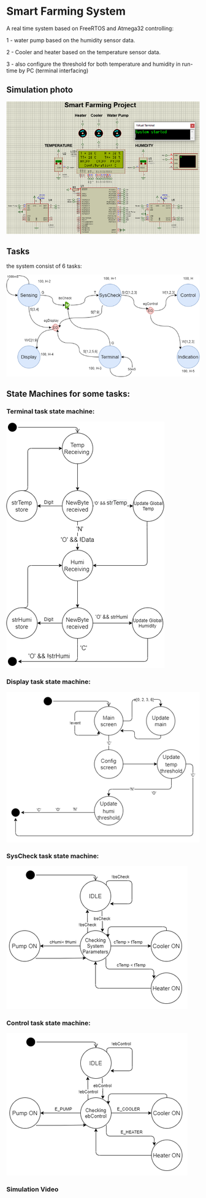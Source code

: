 #   Smart Farming System

A real time system based on FreeRTOS and Atmega32 controlling:

1 - water pump based on the humidity sensor data.

2 - Cooler and heater based on the temperature sensor data.

3 - also configure the threshold for both temperature and humidity in run-time by PC (terminal interfacing)

## Simulation photo
![Tasksdiagram](./img/simulation.png)

## Tasks 

the system consist of 6 tasks:

![Tasksdiagram](./img/Tasksdiagram.png)

## State Machines for some tasks:

### Terminal task state machine:

![Tasksdiagram](./img/terminalStateMachine.png)


### Display task state machine:

![Tasksdiagram](./img/displayStateMachine.png)


### SysCheck task state machine:

![Tasksdiagram](./img/syscheckStateMachine.png)


### Control task state machine:

![Tasksdiagram](./img/controlStateMachine.png)


### Simulation Video
